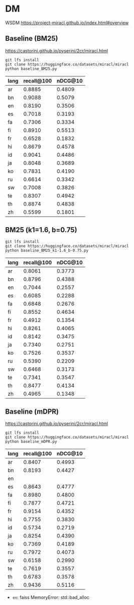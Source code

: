 # DM
WSDM https://project-miracl.github.io/index.html#overview
## Baseline (BM25)
https://castorini.github.io/pyserini/2cr/miracl.html
```
git lfs install
git clone https://huggingface.co/datasets/miracl/miracl
python baseline_BM25.py
```
|lang|recall@100|nDCG@10|
|-|-|-|
|ar|0.8885|0.4809|
|bn|0.9088|0.5079|
|en|0.8190|0.3506|
|es|0.7018|0.3193|
|fa|0.7306|0.3334|
|fi|0.8910|0.5513|
|fr|0.6528|0.1832|
|hi|0.8679|0.4578|
|id|0.9041|0.4486|
|ja|0.8048|0.3689|
|ko|0.7831|0.4190|
|ru|0.6614|0.3342|
|sw|0.7008|0.3826|
|te|0.8307|0.4942|
|th|0.8874|0.4838|
|zh|0.5599|0.1801|
## BM25 (k1=1.6, b=0.75)
```
git lfs install
git clone https://huggingface.co/datasets/miracl/miracl
python baseline_BM25_k1-1.6_b-0.75.py
```
|lang|recall@100|nDCG@10|
|-|-|-|
|ar|0.8061|0.3773|
|bn|0.8796|0.4388|
|en|0.7044|0.2557|
|es|0.6085|0.2288|
|fa|0.6848|0.2676|
|fi|0.8552|0.4634|
|fr|0.4912|0.1354|
|hi|0.8261|0.4065|
|id|0.8142|0.3475|
|ja|0.7340|0.2751|
|ko|0.7526|0.3537|
|ru|0.5390|0.2209|
|sw|0.6468|0.3173|
|te|0.7341|0.3547|
|th|0.8477|0.4134|
|zh|0.4965|0.1348|
## Baseline (mDPR)
https://castorini.github.io/pyserini/2cr/miracl.html
```
git lfs install
git clone https://huggingface.co/datasets/miracl/miracl
python baseline_mDPR.py
```
|lang|recall@100|nDCG@10|
|-|-|-|
|ar|0.8407|0.4993|
|bn|0.8193|0.4427|
|en|||
|es|0.8643|0.4777|
|fa|0.8980|0.4800|
|fi|0.7877|0.4721|
|fr|0.9154|0.4352|
|hi|0.7755|0.3830|
|id|0.5734|0.2719|
|ja|0.8254|0.4390|
|ko|0.7369|0.4189|
|ru|0.7972|0.4073|
|sw|0.6158|0.2990|
|te|0.7619|0.3557|
|th|0.6783|0.3578|
|zh|0.9436|0.5116|


+ `en`: faiss MemoryError: std::bad_alloc
